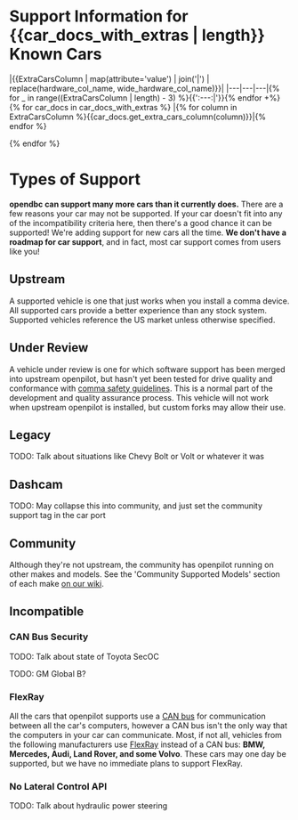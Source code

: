 <!--- AUTOGENERATED FROM selfdrive/car/CARS_template.md, DO NOT EDIT. --->

# Support Information for {{car_docs_with_extras | length}} Known Cars

|{{ExtraCarsColumn | map(attribute='value') | join('|') | replace(hardware_col_name, wide_hardware_col_name)}}|
|---|---|---|{% for _ in range((ExtraCarsColumn | length) - 3) %}{{':---:|'}}{% endfor +%}
{% for car_docs in car_docs_with_extras %}
|{% for column in ExtraCarsColumn %}{{car_docs.get_extra_cars_column(column)}}|{% endfor %}

{% endfor %}

# Types of Support

**opendbc can support many more cars than it currently does.** There are a few reasons your car may not be supported.
If your car doesn't fit into any of the incompatibility criteria here, then there's a good chance it can be supported!
We're adding support for new cars all the time. **We don't have a roadmap for car support**, and in fact, most car
support comes from users like you!

## Upstream

A supported vehicle is one that just works when you install a comma device. All supported cars provide a better
experience than any stock system. Supported vehicles reference the US market unless otherwise specified.

## Under Review

A vehicle under review is one for which software support has been merged into upstream openpilot, but hasn't yet been
tested for drive quality and conformance with [comma safety guidelines](https://github.com/commaai/openpilot/blob/master/docs/SAFETY.md).
This is a normal part of the development and quality assurance process. This vehicle will not work when upstream
openpilot is installed, but custom forks may allow their use.

## Legacy

TODO: Talk about situations like Chevy Bolt or Volt or whatever it was

## Dashcam

TODO: May collapse this into community, and just set the community support tag in the car port

## Community

Although they're not upstream, the community has openpilot running on other makes and models. See the 'Community Supported Models' section of each make [on our wiki](https://wiki.comma.ai/).

## Incompatible

### CAN Bus Security

TODO: Talk about state of Toyota SecOC

TODO: GM Global B?

### FlexRay

All the cars that openpilot supports use a [CAN bus](https://en.wikipedia.org/wiki/CAN_bus) for communication between all the car's computers, however a CAN bus isn't the only way that the computers in your car can communicate. Most, if not all, vehicles from the following manufacturers use [FlexRay](https://en.wikipedia.org/wiki/FlexRay) instead of a CAN bus: **BMW, Mercedes, Audi, Land Rover, and some Volvo**. These cars may one day be supported, but we have no immediate plans to support FlexRay.

### No Lateral Control API

TODO: Talk about hydraulic power steering

